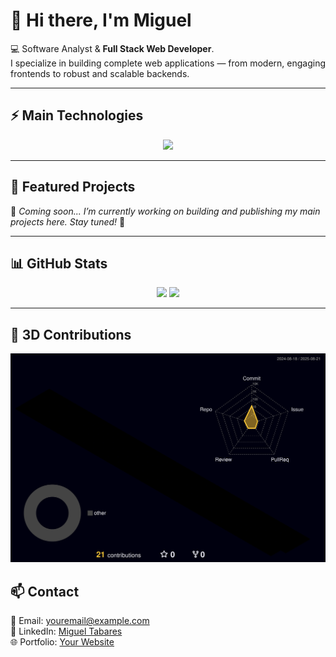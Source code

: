 # 👋 Hi there, I'm Miguel

💻 Software Analyst & **Full Stack Web Developer**.  
I specialize in building complete web applications — from modern, engaging frontends to robust and scalable backends.  

---

## ⚡ Main Technologies  
<p align="center">
  <img src="https://skillicons.dev/icons?i=js,ts,html,css,react,nodejs,express,mysql,python,git,github,docker,azure" />
</p>

---

## 📌 Featured Projects  

🚧 *Coming soon... I’m currently working on building and publishing my main projects here. Stay tuned!* 🚀  

---

## 📊 GitHub Stats  

<p align="center">
  <img src="https://github-readme-stats.vercel.app/api?username=MigueDev-FS&show_icons=true&theme=tokyonight" height="165"/>
  <img src="https://github-readme-stats.vercel.app/api/top-langs/?username=MigueDev-FS&layout=compact&theme=tokyonight" height="165"/>
</p>

---

## 🐉 3D Contributions  
<p align="center">
  <img src="./profile-3d-Contrib/profile-night-rainbow.svg" width="600" alt="3D contributions"/>
</p>


## 📫 Contact  
📧 Email: [youremail@example.com](mailto:youremail@example.com)  
💼 LinkedIn: [Miguel Tabares](https://co.linkedin.com/in/miguel-tabares-334988356)  
🌐 Portfolio: [Your Website](https://yourwebsite.com)  
